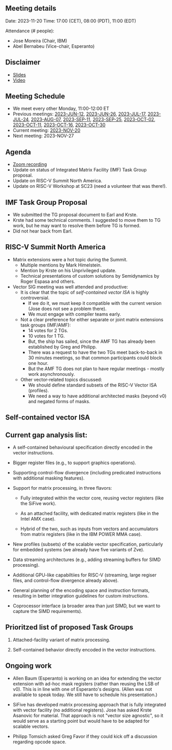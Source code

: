 ## Meeting details

Date: 2023-11-20
Time: 17:00 (CET), 08:00 (PDT), 11:00 (EDT)

Attendance (# people):

- Jose Moreira (Chair, IBM)
- Abel Bernabeu (Vice-chair, Esperanto)

## Disclaimer

- [Slides](https://docs.google.com/presentation/d/1LNhpuNwU54TgwGfcl-Fgf4HUFxCxh0AztPaeqMuRQRw)
- [Video](https://drive.google.com/file/d/1NddUrkHPJukhUo8OeD7uvrWCqRaMt9zx/view)

## Meeting Schedule

- We meet every other Monday, 11:00-12:00 ET
- Previous meetings: [2023-JUN-12](https://github.com/riscv-admin/vector/tree/main/minutes/2023/2023-06-12), [2023-JUN-26](https://github.com/riscv-admin/vector/tree/main/minutes/2023/2023-06-26), [2023-JUL-17](https://github.com/riscv-admin/vector/tree/main/minutes/2023/2023-07-17), [2023-JUL-24](https://github.com/riscv-admin/vector/tree/main/minutes/2023/2023-07-24), [2023-AUG-07](https://github.com/riscv-admin/vector/tree/main/minutes/2023/2023-08-07), [2023-SEP-11](https://github.com/riscv-admin/vector/tree/main/minutes/2023/2023-09-11), [2023-SEP-25](https://github.com/riscv-admin/vector/tree/main/minutes/2023/2023-09-25), [2023-OCT-02](https://github.com/riscv-admin/vector/tree/main/minutes/2023/2023-10-02), [2023-OCT-11](https://github.com/riscv-admin/vector/tree/main/minutes/2023/2023-10-11), [2023-OCT-16](https://github.com/riscv-admin/vector/tree/main/minutes/2023/2023-10-16), [2023-OCT-30](https://github.com/riscv-admin/vector/tree/main/minutes/2023/2023-10-30)
- Current meeting: [2023-NOV-20](https://github.com/riscv-admin/vector/tree/main/minutes/2023/2023-11-20)
- Next meeting: 2023-NOV-27

## Agenda
- [Zoom recording]()
- Update on status of Integrated Matrix Facility (IMF) Task Group proposal.
- Update on RISC-V Summit North America.
- Update on RISC-V Workshop at SC23 (need a volunteer that was there!).

## IMF Task Group Proposal
- We submitted the TG proposal document to Earl and Krste.
- Krste had some technical comments. I suggested to move them to TG work, but he may want to resolve them before TG is formed.
- Did not hear back from Earl.

## RISC-V Summit North America
- Matrix extensions were a hot topic during the Summit.
  - Multiple mentions by Mark Himelstein.
  - Mention by Krste on his Unprivileged update.
  - Technical presentations of custom solutions by Semidynamics by Roger Espasa and others.
- Vector SIG meeting was well attended and productive:
  - It is clear that the topic of *self-contained vector ISA* is highly controversial.
    - If we do it, we must keep it compatible with the current version (Jose does not see a problem there).
    - We must engage with compiler teams early.
  - Not a clear preference for either separate or joint matrix extensions task groups (IMF/AMF):
    - 14 votes for 2 TGs.
    - 10 votes for 1 TG.
    - But, the ship has sailed, since the AMF TG has already been established by Greg and Philipp.
    - There was a request to have the two TGs meet back-to-back in 30 minutes meetings, so that common participants could block one hour.
    - But the AMF TG does not plan to have regular meetings - mostly work asynchronously.
  - Other vector-related topics discussed:
    - We should define standard subsets of the RISC-V Vector ISA (profiles).
    - We need a way to have additional architected masks (beyond v0) and negated forms of masks.

## Self-contained vector ISA

## Current gap analysis list:

- A self-contained behavioural specification directly encoded in the vector instructions.

- Bigger register files (e.g., to support graphics operations).

- Supporting control-flow divergence (including predicated instructions with additional masking features).

- Support for matrix processing, in three flavors:

  - Fully integrated within the vector core, reusing vector registers (like the SiFive work).

  - As an attached facility, with dedicated matrix registers (like in the Intel AMX case).

  - Hybrid of the two, such as inputs from vectors and accumulators from matrix registers (like in the IBM POWER MMA case).

- New profiles (subsets) of the scalable vector specification, particularly for embedded systems (we already have five variants of Zve).

- Data streaming architectures (e.g., adding streaming buffers for SIMD processing).

- Additional GPU-like capabiltiies for RISC-V (streaming, large regiser files, and control-flow divergence already above).

- General planning of the encoding space and instruction formats, resulting in better integration guidelines for custom instructions.

- Coprocessor interface (a broader area than just SIMD, but we want to capture the SIMD requirements).

## Prioritzed list of proposed Task Groups

1. Attached-facility variant of matrix processing.

1. Self-contained behavior directly encoded in the vector instructions.

## Ongoing work

- Allen Baum (Esperanto) is working on an idea for extending the vector extension with ad-hoc mask registers (rather than reusing the LSB of v0). This is in line with one of Esperanto's designs. (Allen was not available to speak today. We still have to schedule his presentation.)

- SiFive has developed matrix processing approach that is fully integrated with vector facility (no additional registers). Jose has asked Krste Asanovic for material. That approach is not "vector size agnostic", so it would serve as a starting point but would have to be adapted for scalable vectors.

- Philipp Tomsich asked Greg Favor if they could kick off a discussion regarding opcode space. 
